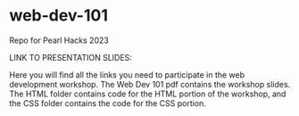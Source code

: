 # web-dev-101
Repo for Pearl Hacks 2023

LINK TO PRESENTATION SLIDES:

Here you will find all the links you need to participate in the web development workshop. The Web Dev 101 pdf contains the workshop slides. The HTML folder contains code for the HTML portion of the workshop, and the CSS folder contains the code for the CSS portion. 
